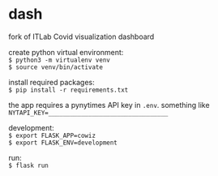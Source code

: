 # dash
fork of ITLab Covid visualization dashboard

create python virtual environment: <br>
`$ python3 -m virtualenv venv` <br>
`$ source venv/bin/activate`

install required packages: <br>
`$ pip install -r requirements.txt`

the app requires a pynytimes API key in `.env`. something like<br>
`NYTAPI_KEY=_________________________________`

development: <br>
`$ export FLASK_APP=cowiz` <br>
`$ export FLASK_ENV=development`

run: <br>
`$ flask run`
